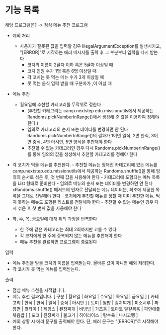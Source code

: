 # 기능 목록
해당 프로그램은?  -> 점심 메뉴 추천 프로그램


- 예외 처리
  - 사용자가 잘못된 값을 입력할 경우 IllegalArgumentException를 발생시키고, "[ERROR]"로 시작하는 에러 메시지를 출력 후 그 부분부터 입력을 다시 받는다
    - 코치의 이름이 2글자 이하 혹은 5글자 이상일 때 
    - 코치 인원 수가 1명 혹은 6명 이상일 때
    - 각 코치는 못 먹는 메뉴 수가 3개 이상일 때
    - 못 먹는 음식 입력 받을 때 구분자가 ,이 아닐 때


- 메뉴 추천 
    - 월요일에 추천할 카테고리를 무작위로 정한다
        - (추천할 카테고리는 camp.nextstep.edu.missionutils에서 제공하는 Randoms.pickNumberInRange()에서 생성해 준 값을 이용하여 정해야 한다.)
        - 임의로 카테고리의 순서 또는 데이터를 변경하면 안 된다
          Randoms.pickNumberInRange()의 결과가 1이면 일식, 2면 한식, 3이면 중식, 4면 아시안, 5면 양식을 추천해야 한다
        - 추천할 수 없는 카테고리인 경우 다시 Randoms.pickNumberInRange()를 통해 임의의 값을 생성해서 추천할 카테고리를 정해야 한다

- 각 코치가 먹을 메뉴를 추천한다.
        - 추천할 메뉴는 정해진 카테고리에 있는 메뉴를 camp.nextstep.edu.missionutils에서 제공하는 Randoms.shuffle()을 통해 임의의 순서로 섞은 후, 첫 번째 값을 사용해야 한다
        - 카테고리에 포함되는 메뉴 목록을 List<String> 형태로 준비한다
        - 임의로 메뉴의 순서 또는 데이터를 변경하면 안 된다
          xRandoms.shuffle() 메서드의 인자로 전달되는 메뉴 데이터는, 최초에 제공한 목록을 그대로 전달해야 한다
        - 코치에게 추천할 메뉴를 정할 때 이미 추천한 메뉴, 먹지 못하는 메뉴도 포함된 리스트를 전달해야 한다
        - 추천할 수 없는 메뉴인 경우 다시 섞은 후 첫 번째 값을 사용해야 한다

- 화, 수, 목, 금요일에 대해 위의 과정을 반복한다
  - 한 주에 같은 카테고리는 최대 2회까지만 고를 수 있다
  - 각 코치에게 한 주에 중복되지 않는 메뉴를 추천해야 한다
  - 메뉴 추천을 완료하면 프로그램이 종료된다

입력
- 메뉴 추천을 받을 코치의 이름을 입력받는다. 올바른 값이 아니면 예외 처리한다.
- 각 코치가 못 먹는 메뉴를 입력받는다.

출력
- 점심 메뉴 추천을 시작합니다.
- 메뉴 추천 결과입니다.
  [ 구분 | 월요일 | 화요일 | 수요일 | 목요일 | 금요일 ]
  [ 카테고리 | 한식 | 한식 | 일식 | 중식 | 아시안 ]
  [ 토미 | 쌈밥 | 김치찌개 | 미소시루 | 짜장면 | 팟타이 ]
  [ 제임스 | 된장찌개 | 비빔밥 | 가츠동 | 토마토 달걀볶음 | 파인애플 볶음밥 ]
  [ 포코 | 된장찌개 | 불고기 | 하이라이스 | 탕수육 | 나시고렝 ]
- 예외 상황 시 에러 문구를 출력해야 한다. 단, 에러 문구는 "[ERROR]"로 시작해야 한다.

